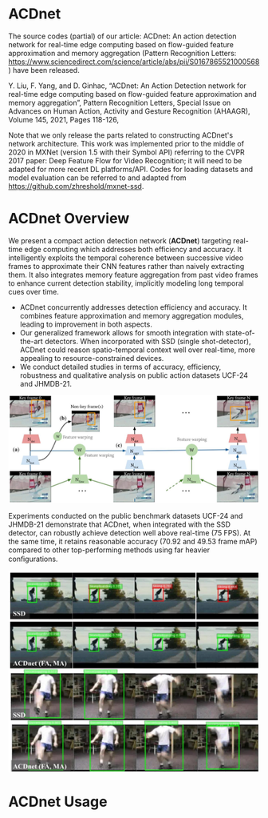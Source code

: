 # ACDnet
The source codes (partial) of our article: ACDnet: An action detection network for real-time edge computing based on flow-guided feature approximation and memory aggregation (Pattern Recognition Letters: https://www.sciencedirect.com/science/article/abs/pii/S0167865521000568) have been released. 

Y. Liu, F. Yang, and D. Ginhac, “ACDnet: An Action Detection network for real-time edge computing based on flow-guided feature approximation and memory aggregation”, Pattern Recognition Letters, Special Issue on Advances on Human Action, Activity and Gesture Recognition (AHAAGR), Volume 145, 2021, Pages 118-126,

Note that we only release the parts related to constructing ACDnet's network architecture. This work was implemented prior to the middle of 2020 in MXNet (version 1.5 with their Symbol API) referring to the CVPR 2017 paper: Deep Feature Flow for Video Recognition; it will need to be adapted for more recent DL platforms/API. Codes for loading datasets and model evaluation can be referred to and adapted from https://github.com/zhreshold/mxnet-ssd.

# ACDnet Overview
We present a compact action detection network (**ACDnet**) targeting real-time edge computing which addresses both efficiency and accuracy. It intelligently exploits the temporal coherence between successive video frames to approximate their CNN features rather than naively extracting them. It also integrates memory feature aggregation from past video frames to enhance current detection stability, implicitly modeling long temporal cues over time.

* ACDnet concurrently addresses detection efficiency and accuracy. It combines feature approximation and memory aggregation modules, leading to improvement in both aspects.
* Our generalized framework allows for smooth integration with state-of-the-art detectors. When incorporated with SSD (single shot-detector), ACDnet could reason spatio-temporal context well over real-time, more appealing to resource-constrained devices.
* We conduct detailed studies in terms of accuracy, efficiency, robustness and qualitative analysis on public action datasets UCF-24 and JHMDB-21.

![alt text](https://github.com/alphadadajuju/ACDnet/blob/master/images/pipeline.jpg)

Experiments conducted on the public benchmark datasets UCF-24 and JHMDB-21 demonstrate that ACDnet, when integrated with the SSD detector, can robustly achieve detection well above real-time (75 FPS). At the same time, it retains reasonable accuracy (70.92 and 49.53 frame mAP) compared to other top-performing methods using far heavier conﬁgurations.

![alt text](https://github.com/alphadadajuju/ACDnet/blob/master/images/results.jpg)

# ACDnet Usage
